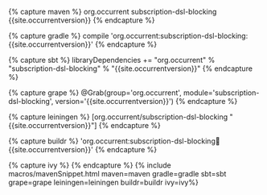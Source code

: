 {% capture maven %}
<dependency>
    <groupId>org.occurrent</groupId>
    <artifactId>subscription-dsl-blocking</artifactId>
    <version>{{site.occurrentversion}}</version>
</dependency>
{% endcapture %}

{% capture gradle %}
compile 'org.occurrent:subscription-dsl-blocking:{{site.occurrentversion}}'
{% endcapture %}

{% capture sbt %}
libraryDependencies += "org.occurrent" % "subscription-dsl-blocking" % "{{site.occurrentversion}}"
{% endcapture %}

{% capture grape %}
@Grab(group='org.occurrent', module='subscription-dsl-blocking', version='{{site.occurrentversion}}') 
{% endcapture %}

{% capture leiningen %}
[org.occurrent/subscription-dsl-blocking "{{site.occurrentversion}}"]
{% endcapture %}

{% capture buildr %}
'org.occurrent:subscription-dsl-blocking:jar:{{site.occurrentversion}}'
{% endcapture %}

{% capture ivy %}
<dependency org="org.occurrent" name="subscription-dsl-blocking" rev="{{site.occurrentversion}}" />
{% endcapture %}
{% include macros/mavenSnippet.html maven=maven gradle=gradle sbt=sbt grape=grape leiningen=leiningen buildr=buildr ivy=ivy%}